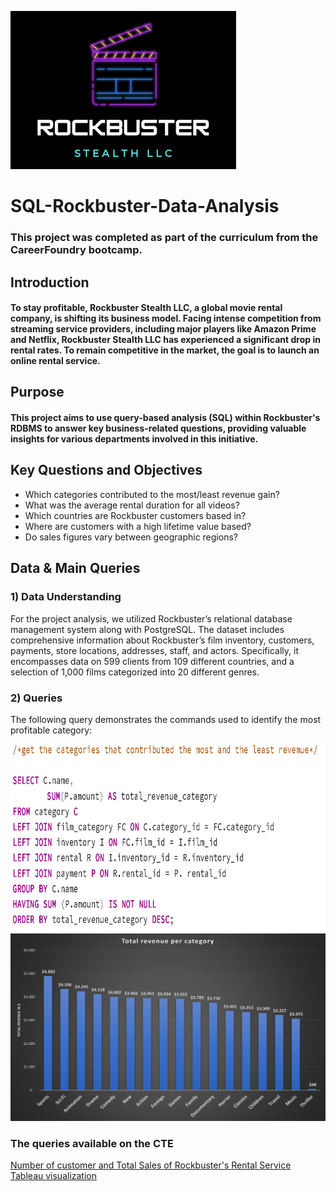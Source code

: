 ![RB logo](pictures%20and%20visualization/RB%20logo.png)

# SQL-Rockbuster-Data-Analysis

### This project was completed as part of the curriculum from the CareerFoundry bootcamp.

## Introduction
#### To stay profitable, Rockbuster Stealth LLC, a global movie rental company, is shifting its business model. Facing intense competition from streaming service providers, including major players like Amazon Prime and Netflix, Rockbuster Stealth LLC has experienced a significant drop in rental rates. To remain competitive in the market, the goal is to launch an online rental service.

## Purpose
#### This project aims to use query-based analysis (SQL) within Rockbuster's RDBMS to answer key business-related questions, providing valuable insights for various departments involved in this initiative.


## Key Questions and Objectives

- Which categories contributed to the most/least revenue gain?
- What was the average rental duration for all videos? 
- Which countries are Rockbuster customers based in? 
- Where are customers with a high lifetime value based? 
- Do sales figures vary between geographic regions?

## Data & Main Queries

### 1) Data Understanding

For the project analysis, we utilized Rockbuster’s relational database management system along with PostgreSQL. The dataset includes comprehensive information about Rockbuster’s film inventory, customers, payments, store locations, addresses, staff, and actors. Specifically, it encompasses data on 599 clients from 109 different countries, and a selection of 1,000 films categorized into 20 different genres.

### 2) Queries 

The following query demonstrates the commands used to identify the most profitable category:

<img src="pictures%20and%20visualization/sql%20category.png" alt="sql_category" width="600" height="300">  <img src="pictures%20and%20visualization/total_rev_per_cat.png" alt="total_rev_per_cat" width="600" height="300"> 




### The queries available on the CTE 





[Number of customer and Total Sales of Rockbuster's Rental Service Tableau visualization](https://public.tableau.com/app/profile/oumaima.salmi/viz/NumberofcustomerandtotalsalesofRockbustersRentalService_CFAchievement3/Sheet1?publish=yes)
